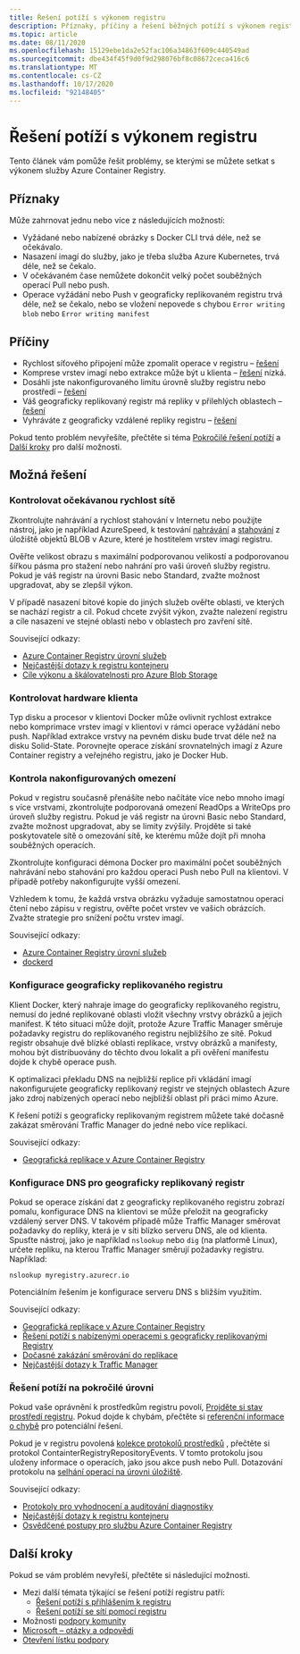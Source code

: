 ```yaml
---
title: Řešení potíží s výkonem registru
description: Příznaky, příčiny a řešení běžných potíží s výkonem registru
ms.topic: article
ms.date: 08/11/2020
ms.openlocfilehash: 15129ebe1da2e52fac106a34863f609c440549ad
ms.sourcegitcommit: dbe434f45f9d0f9d298076bf8c08672ceca416c6
ms.translationtype: MT
ms.contentlocale: cs-CZ
ms.lasthandoff: 10/17/2020
ms.locfileid: "92148405"
---
```

# <a name="troubleshoot-registry-performance"></a>Řešení potíží s výkonem registru

Tento článek vám pomůže řešit problémy, se kterými se můžete setkat s výkonem služby Azure Container Registry. 

## <a name="symptoms"></a>Příznaky

Může zahrnovat jednu nebo více z následujících možností:

* Vyžádané nebo nabízené obrázky s Docker CLI trvá déle, než se očekávalo.
* Nasazení imagí do služby, jako je třeba služba Azure Kubernetes, trvá déle, než se čekalo.
* V očekávaném čase nemůžete dokončit velký počet souběžných operací Pull nebo push.
* Operace vyžádání nebo Push v geograficky replikovaném registru trvá déle, než se čekalo, nebo se vložení nepovede s chybou `Error writing blob` nebo `Error writing manifest`

## <a name="causes"></a>Příčiny

* Rychlost síťového připojení může zpomalit operace v registru – [řešení](#check-expected-network-speed)
* Komprese vrstev imagí nebo extrakce může být u klienta – [řešení](#check-client-hardware) nízká.  
* Dosáhli jste nakonfigurovaného limitu úrovně služby registru nebo prostředí – [řešení](#review-configured-limits)
* Váš geograficky replikovaný registr má repliky v přilehlých oblastech – [řešení](#configure-geo-replicated-registry)
* Vyhráváte z geograficky vzdálené repliky registru – [řešení](#configure-dns-for-geo-replicated-registry)

Pokud tento problém nevyřešíte, přečtěte si téma [Pokročilé řešení potíží](#advanced-troubleshooting) a [Další kroky](#next-steps) pro další možnosti.

## <a name="potential-solutions"></a>Možná řešení

### <a name="check-expected-network-speed"></a>Kontrolovat očekávanou rychlost sítě

Zkontrolujte nahrávání a rychlost stahování v Internetu nebo použijte nástroj, jako je například AzureSpeed, k testování [nahrávání](https://www.azurespeed.com/Azure/Uploadß) a [stahování](https://www.azurespeed.com/Azure/Download) z úložiště objektů BLOB v Azure, které je hostitelem vrstev imagí registru.

Ověřte velikost obrazu s maximální podporovanou velikostí a podporovanou šířkou pásma pro stažení nebo nahrání pro vaši úroveň služby registru. Pokud je váš registr na úrovni Basic nebo Standard, zvažte možnost upgradovat, aby se zlepšil výkon. 

V případě nasazení bitové kopie do jiných služeb ověřte oblasti, ve kterých se nachází registr a cíl. Pokud chcete zvýšit výkon, zvažte nalezení registru a cíle nasazení ve stejné oblasti nebo v oblastech pro zavření sítě.

Související odkazy:

* [Azure Container Registry úrovní služeb](container-registry-skus.md)    
* [Nejčastější dotazy k registru kontejneru](container-registry-faq.md)
* [Cíle výkonu a škálovatelnosti pro Azure Blob Storage](../storage/blobs/scalability-targets.md)

### <a name="check-client-hardware"></a>Kontrolovat hardware klienta

Typ disku a procesor v klientovi Docker může ovlivnit rychlost extrakce nebo komprimace vrstev imagí v klientovi v rámci operace vyžádání nebo push. Například extrakce vrstvy na pevném disku bude trvat déle než na disku Solid-State. Porovnejte operace získání srovnatelných imagí z Azure Container registry a veřejného registru, jako je Docker Hub.

### <a name="review-configured-limits"></a>Kontrola nakonfigurovaných omezení

Pokud v registru současně přenášíte nebo načítáte více nebo mnoho imagí s více vrstvami, zkontrolujte podporovaná omezení ReadOps a WriteOps pro úroveň služby registru. Pokud je váš registr na úrovni Basic nebo Standard, zvažte možnost upgradovat, aby se limity zvýšily. Projděte si také poskytovatele sítě o omezování sítě, ke kterému může dojít při mnoha souběžných operacích. 

Zkontrolujte konfiguraci démona Docker pro maximální počet souběžných nahrávání nebo stahování pro každou operaci Push nebo Pull na klientovi. V případě potřeby nakonfigurujte vyšší omezení.

Vzhledem k tomu, že každá vrstva obrázku vyžaduje samostatnou operaci čtení nebo zápisu v registru, ověřte počet vrstev ve vašich obrázcích. Zvažte strategie pro snížení počtu vrstev imagí.

Související odkazy:

* [Azure Container Registry úrovní služeb](container-registry-skus.md)
* [dockerd](https://docs.docker.com/engine/reference/commandline/dockerd/)

### <a name="configure-geo-replicated-registry"></a>Konfigurace geograficky replikovaného registru

Klient Docker, který nahraje image do geograficky replikovaného registru, nemusí do jedné replikované oblasti vložit všechny vrstvy obrázků a jejich manifest. K této situaci může dojít, protože Azure Traffic Manager směruje požadavky registru do replikovaného registru nejbližšího ze sítě. Pokud registr obsahuje dvě blízké oblasti replikace, vrstvy obrázků a manifesty, mohou být distribuovány do těchto dvou lokalit a při ověření manifestu dojde k chybě operace push.

K optimalizaci překladu DNS na nejbližší replice při vkládání imagí nakonfigurujete geograficky replikovaný registr ve stejných oblastech Azure jako zdroj nabízených operací nebo nejbližší oblast při práci mimo Azure.

K řešení potíží s geograficky replikovaným registrem můžete také dočasně zakázat směrování Traffic Manager do jedné nebo více replikací.

Související odkazy:

* [Geografická replikace v Azure Container Registry](container-registry-geo-replication.md)

### <a name="configure-dns-for-geo-replicated-registry"></a>Konfigurace DNS pro geograficky replikovaný registr

Pokud se operace získání dat z geograficky replikovaného registru zobrazí pomalu, konfigurace DNS na klientovi se může přeložit na geograficky vzdálený server DNS. V takovém případě může Traffic Manager směrovat požadavky do repliky, která je v síti blízko serveru DNS, ale od klienta. Spusťte nástroj, jako je například `nslookup` nebo `dig` (na platformě Linux), určete repliku, na kterou Traffic Manager směrují požadavky registru. Například:

```console
nslookup myregistry.azurecr.io
```

Potenciálním řešením je konfigurace serveru DNS s bližším využitím.

Související odkazy:

* [Geografická replikace v Azure Container Registry](container-registry-geo-replication.md)
* [Řešení potíží s nabízenými operacemi s geograficky replikovanými Registry](container-registry-geo-replication.md#troubleshoot-push-operations-with-geo-replicated-registries)
* [Dočasné zakázání směrování do replikace](container-registry-geo-replication.md#temporarily-disable-routing-to-replication)
* [Nejčastější dotazy k Traffic Manager](../traffic-manager/traffic-manager-faqs.md)

### <a name="advanced-troubleshooting"></a>Řešení potíží na pokročilé úrovni

Pokud vaše oprávnění k prostředkům registru povolí, [Projděte si stav prostředí registru](container-registry-check-health.md). Pokud dojde k chybám, přečtěte si [referenční informace o chybě](container-registry-health-error-reference.md) pro potenciální řešení.

Pokud je v registru povolená [kolekce protokolů prostředků](container-registry-diagnostics-audit-logs.md) , přečtěte si protokol ContainterRegistryRepositoryEvents. V tomto protokolu jsou uloženy informace o operacích, jako jsou akce push nebo Pull. Dotazování protokolu na [selhání operací na úrovni úložiště](container-registry-diagnostics-audit-logs.md#repository-level-operation-failures). 

Související odkazy:

* [Protokoly pro vyhodnocení a auditování diagnostiky](container-registry-diagnostics-audit-logs.md)
* [Nejčastější dotazy k registru kontejneru](container-registry-faq.md)
* [Osvědčené postupy pro službu Azure Container Registry](container-registry-best-practices.md)

## <a name="next-steps"></a>Další kroky

Pokud se vám problém nevyřeší, přečtěte si následující možnosti.

* Mezi další témata týkající se řešení potíží registru patří:
  * [Řešení potíží s přihlášením k registru](container-registry-troubleshoot-login.md)
  * [Řešení potíží se sítí pomocí registru](container-registry-troubleshoot-access.md)
* Možnosti [podpory komunity](https://azure.microsoft.com/support/community/)
* [Microsoft – otázky a odpovědi](/answers/products/)
* [Otevření lístku podpory](https://azure.microsoft.com/support/create-ticket/)